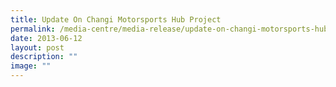 ```yaml
---
title: Update On Changi Motorsports Hub Project
permalink: /media-centre/media-release/update-on-changi-motorsports-hub-project/
date: 2013-06-12
layout: post
description: ""
image: ""
---
```

